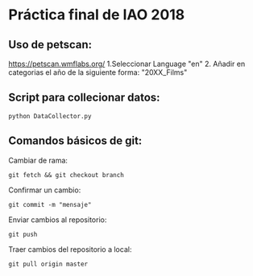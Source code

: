 # Práctica final de IAO 2018

## Uso de petscan:

https://petscan.wmflabs.org/
  1.Seleccionar Language "en"
  2. Añadir en categorias el año de la siguiente forma: "20XX_Films"

## Script para collecionar datos:

`python DataCollector.py`

## Comandos básicos de git:

Cambiar de rama:

`git fetch && git checkout branch`

Confirmar un cambio:

`git commit -m "mensaje"`

Enviar cambios al repositorio:

`git push`

Traer cambios del repositorio a local:

`git pull origin master`
